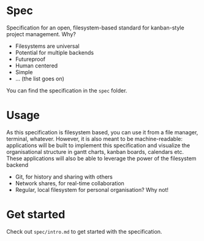 # Spec
Specification for an open, filesystem-based standard for kanban-style project
management. Why?

- Filesystems are universal
- Potential for multiple backends
- Futureproof
- Human centered
- Simple
- ... (the list goes on)

You can find the specification in the `spec` folder.

# Usage
As this specification is filesystem based, you can use it from a file manager,
terminal, whatever. However, it is also meant to be machine-readable:
applications will be built to implement this specification and visualize the
organisational structure in gantt charts, kanban boards, calendars etc.
These applications will also be able to leverage the power of the filesystem
backend

- Git, for history and sharing with others
- Network shares, for real-time collaboration
- Regular, local filesystem for personal organisation? Why not!

# Get started
Check out `spec/intro.md` to get started with the specification.
